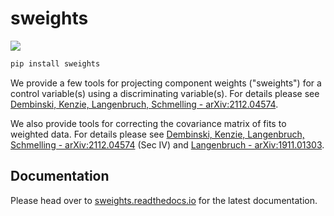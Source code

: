 # sweights

![](https://img.shields.io/pypi/v/sweights.svg)

```bash
pip install sweights
```

We provide a few tools for projecting component weights ("sweights") for a control variable(s) using a discriminating variable(s). For details please see [Dembinski, Kenzie, Langenbruch, Schmelling - arXiv:2112.04574](https://arxiv.org/abs/2112.04574).

We also provide tools for correcting the covariance matrix of fits to weighted data. For details please see [Dembinski, Kenzie, Langenbruch, Schmelling - arXiv:2112.04574](https://arxiv.org/abs/2112.04574) (Sec IV) and [Langenbruch - arXiv:1911.01303](https://arxiv.org/abs/1911.01303).

## Documentation

Please head over to [sweights.readthedocs.io](https://sweights.readthedocs.io) for the latest documentation.
